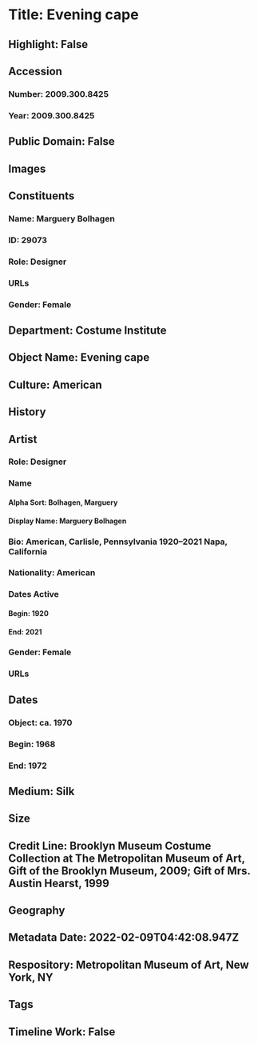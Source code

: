 # Title: Evening cape
## Highlight: False
## Accession
### Number: 2009.300.8425
### Year: 2009.300.8425
## Public Domain: False
## Images
## Constituents
### Name: Marguery Bolhagen
### ID: 29073
### Role: Designer
### URLs
### Gender: Female
## Department: Costume Institute
## Object Name: Evening cape
## Culture: American
## History
## Artist
### Role: Designer
### Name
#### Alpha Sort: Bolhagen, Marguery
#### Display Name: Marguery Bolhagen
### Bio: American, Carlisle, Pennsylvania 1920–2021 Napa, California
### Nationality: American
### Dates Active
#### Begin: 1920
#### End: 2021
### Gender: Female
### URLs
## Dates
### Object: ca. 1970
### Begin: 1968
### End: 1972
## Medium: Silk
## Size
## Credit Line: Brooklyn Museum Costume Collection at The Metropolitan Museum of Art, Gift of the Brooklyn Museum, 2009; Gift of Mrs. Austin Hearst, 1999
## Geography
## Metadata Date: 2022-02-09T04:42:08.947Z
## Respository: Metropolitan Museum of Art, New York, NY
## Tags
## Timeline Work: False
